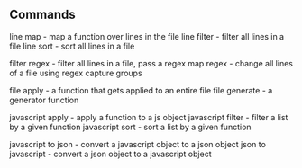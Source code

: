 ## Commands

line map - map a function over lines in the file
line filter - filter all lines in a file
line sort - sort all lines in a file

filter regex - filter all lines in a file, pass a regex
map regex - change all lines of a file using regex capture groups

file apply - a function that gets applied to an entire file
file generate - a generator function

javascript apply - apply a function to a js object
javascript filter - filter a list by a given function
javascript sort - sort a list by a given function

javascript to json - convert a javascript object to a json object
json to javascript - convert a json object to a javascript object
